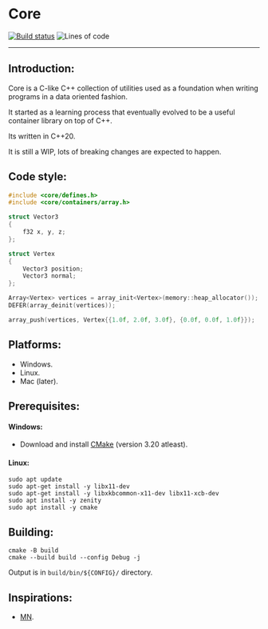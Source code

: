 # **Core**
<!-- badges: start -->
[![Build status](https://github.com/M-Fatah/core/workflows/CI/badge.svg)](https://github.com/M-Fatah/core/actions?workflow=CI)
![Lines of code](https://img.shields.io/tokei/lines/github/M-Fatah/core)
<!-- badges: end -->
---

## **Introduction:**
Core is a C-like C++ collection of utilities used as a foundation when writing programs in a data oriented fashion.

It started as a learning process that eventually evolved to be a useful container library on top of C++.

Its written in C++20.

It is still a WIP, lots of breaking changes are expected to happen.

## **Code style:**
```C++
#include <core/defines.h>
#include <core/containers/array.h>

struct Vector3
{
    f32 x, y, z;
};

struct Vertex
{
    Vector3 position;
    Vector3 normal;
};

Array<Vertex> vertices = array_init<Vertex>(memory::heap_allocator());
DEFER(array_deinit(vertices));

array_push(vertices, Vertex{{1.0f, 2.0f, 3.0f}, {0.0f, 0.0f, 1.0f}});
```

## **Platforms:**
- Windows.
- Linux.
- Mac (later).

## **Prerequisites:**
#### **Windows:**
- Download and install [CMake](https://cmake.org/download/) (version 3.20 atleast).
#### **Linux:**
```
sudo apt update
sudo apt-get install -y libx11-dev
sudo apt-get install -y libxkbcommon-x11-dev libx11-xcb-dev
sudo apt install -y zenity
sudo apt install -y cmake
```

## **Building:**
```
cmake -B build
cmake --build build --config Debug -j
```
Output is in `build/bin/${CONFIG}/` directory.

## **Inspirations:**
- [MN](https://github.com/MoustaphaSaad/mn).